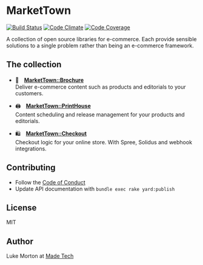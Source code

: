 # MarketTown

[![Build Status](https://travis-ci.org/madetech/market_town.svg?branch=master)](https://travis-ci.org/madetech/market_town)
[![Code Climate](https://codeclimate.com/github/madetech/market_town/badges/gpa.svg)](https://codeclimate.com/github/madetech/market_town)
[![Code Coverage](https://img.shields.io/codecov/c/github/madetech/market_town.svg)](https://codecov.io/gh/madetech/market_town)

A collection of open source libraries for e-commerce. Each provide sensible
solutions to a single problem rather than being an e-commerce framework.

## The collection

 - :blue_book:　[**MarketTown::Brochure**](/brochure/)<br />
   Deliver e-commerce content such as products and editorials to your customers.

 - 🖨　[**MarketTown::PrintHouse**](/print_house/)<br />
   Content scheduling and release management for your products and editorials.

 - 🛍　[**MarketTown::Checkout**](/checkout/)<br />
   Checkout logic for your online store. With Spree, Solidus and webhook integrations.

## Contributing

 - Follow the [Code of Conduct](https://github.com/madetech/market_town/blob/master/CODE_OF_CONDUCT.md)
 - Update API documentation with `bundle exec rake yard:publish`

## License

MIT

## Author

Luke Morton at [Made Tech](https://madetech.com)
